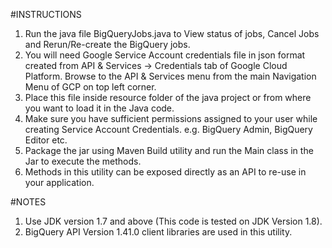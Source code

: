 #INSTRUCTIONS

1. Run the java file BigQueryJobs.java to View status of jobs, Cancel Jobs and Rerun/Re-create the BigQuery jobs.
2. You will need Google Service Account credentials file in json format created from API & Services -> Credentials tab of Google Cloud Platform. Browse to the API & Services menu from the main Navigation Menu of GCP on top left corner.
3. Place this file inside resource folder of the java project or from where you want to load it in the Java code.
4. Make sure you have sufficient permissions assigned to your user while creating Service Account Credentials. e.g. BigQuery Admin, BigQuery Editor etc.
5. Package the jar using Maven Build utility and run the Main class in the Jar to execute the methods.
6. Methods in this utility can be exposed directly as an API to re-use in your application.


#NOTES

1. Use JDK version 1.7 and above (This code is tested on JDK Version 1.8).
2. BigQuery API Version 1.41.0 client libraries are used in this utility.